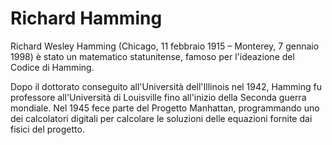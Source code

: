 # Richard Hamming
Richard Wesley Hamming (Chicago, 11 febbraio 1915 – Monterey, 7 gennaio 1998) è stato un matematico statunitense, famoso per l'ideazione del Codice di Hamming.

Dopo il dottorato conseguito all'Università dell'Illinois nel 1942, Hamming fu professore all'Università di Louisville fino all'inizio della Seconda guerra mondiale. Nel 1945 fece parte del Progetto Manhattan, programmando uno dei calcolatori digitali per calcolare le soluzioni delle equazioni fornite dai fisici del progetto. 
